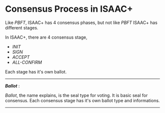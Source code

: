 # Consensus Process in ISAAC+

Like *PBFT*, ISAAC+ has 4 consensus phases, but not like *PBFT* ISAAC+ has different stages.

In ISAAC+, there are 4 consensus stage,

* *INIT*
* *SIGN*
* *ACCEPT*
* *ALL-CONFIRM*

Each stage has it's own ballot.

---
***Ballot*** :

*Ballot*, the name explains, is the seal type for voting. It is basic seal for consensus. Each consensus stage has it's own ballot type and informations.

---
